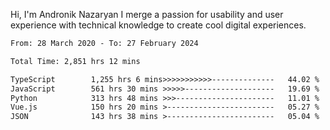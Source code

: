 Hi, I'm Andronik Nazaryan
I merge a passion for usability and user experience with technical knowledge to create cool digital experiences.


<!--START_SECTION:waka-->

```txt
From: 28 March 2020 - To: 27 February 2024

Total Time: 2,851 hrs 12 mins

TypeScript        1,255 hrs 6 mins>>>>>>>>>>>--------------   44.02 %
JavaScript        561 hrs 30 mins >>>>>--------------------   19.69 %
Python            313 hrs 48 mins >>>----------------------   11.01 %
Vue.js            150 hrs 20 mins >------------------------   05.27 %
JSON              143 hrs 38 mins >------------------------   05.04 %
```

<!--END_SECTION:waka-->
